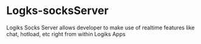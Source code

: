 # Logks-socksServer
Logiks Socks Server allows developer to make use of realtime features like chat, hotload, etc right from within Logiks Apps
